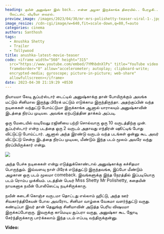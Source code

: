 ```yaml
---
heading: குயீன் அனுஷ்கா இஸ் back.. என்ன அழகா இருக்காங்க திரையில்.. பேரழகி..
  லேட்டஸ்ட் வீடியோ வைரல்.
preview_image: /images/2023/04/30/mr-mrs-polishetty-teaser-viral-1-.jpg
image_resize: /cdn-cgi/image/w=640,fit=scale-down,q=80,f=auto
categories: cinema
authors: Santhosh
tags:
  - Anushka Shetty
  - Trailer
  - Tollywood
title: anushka-latest-movie-teaser
code: <iframe width="560" height="315"
  src="https://www.youtube.com/embed/7YMhbdnXlPs" title="YouTube video player"
  frameborder="0" allow="accelerometer; autoplay; clipboard-write;
  encrypted-media; gyroscope; picture-in-picture; web-share"
  allowfullscreen></iframe>
date: 2023-04-30 21:19:29 +0530
---
```

நியாயமா லேடி சூப்பர்ஸ்டார் டைட்டில் அனுஷ்காக்கு தான் போயிருக்கும் அவங்க மட்டும் சினிமால இருந்து பிரேக் மட்டும் எடுக்காம இருந்திருந்தா. அதற்குப்பின் வந்த நடிகைகள் வந்துட்டு போய்ட்டுமா இருக்காங்க ஆனால் யாராலயும் அனுஷ்காவின் இடத்தை நிரப்ப முடியல. அவங்க ஏற்படுத்தின தாக்கம் அப்படி.

ஒரு மேடையில் வடிவேலு ரஜினியை பற்றி சொல்வாரு ஒரு 10 வருடத்திற்கு முன். சூப்பர்ஸ்டார் என்ற படத்தை ஒரு 2 வருடம் அதாவது எந்திரன் ஷூட்டிங் போது விட்டுட்டு போய்ட்டார். ஆனால் அந்த இரண்டு வருடம் வந்த படங்கள் ஒன்னு கூட அவர் விட்டுட்டு சென்ற இடத்தை நிரப்ப முடியல, மீண்டும் இந்த படம் மூலம் அவரே வந்து நிரப்பியிருக்கார் என்று.

![](/images/2023/04/30/mr-mrs-polishetty-teaser-viral-2-.jpg)

அந்த பேச்சு நடிகைகள் என்று எடுத்துக்கொண்டால் அனுஷ்காக்கு கச்சிதமா பொருந்தும். இவ்வளவு நாள் பிரேக் எடுத்துட்டு இருந்தவங்க, இப்போ மீண்டும் அழகான ஒரு படம் மூலமா comeback. இவங்களுக்கு இந்த நேரத்தில் இப்படியொரு படம் ரொம்ப முக்கியம். படத்தின் பெயர் Miss Shetty Mr Polishetty, கதையின் நாயகனாக நவீன் போலீஸெட்டி நடிச்சிருக்காரு.

நவீன் கடைசி கொஞ்ச வருடமா தொட்டது எல்லாம் ஹிட்டு, அந்த ஊர் சிவகார்த்திகேயன் போல அவரோட சினிமா வாழ்கை வேகமா வளர்ந்துட்டு வருது. கண்டிப்பா இவர் தான் தெலுங்கு சினிமாவின் அடுத்த பெரிய விஷயமா இருக்கப்போறாரு. இவருக்கு காமெடிய சூப்பரா வருது, அனுஷ்கா கூட ஜோடி சேர்ந்திருக்காரு பார்க்கலாம் இந்த படம் எப்படி வந்திருக்குன்னு.

**V﻿ideo:**